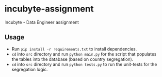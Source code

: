 # incubyte-assignment
Incubyte - Data Engineer assignment

## Usage
- Run `pip install -r requirements.txt` to install dependencies.
- `cd` into `src` directory and run `python main.py` for the script that populates the tables into the database (based on country segregation).
- `cd` into `src` directory and run `python tests.py` to run the unit-tests for the segregation logic.
